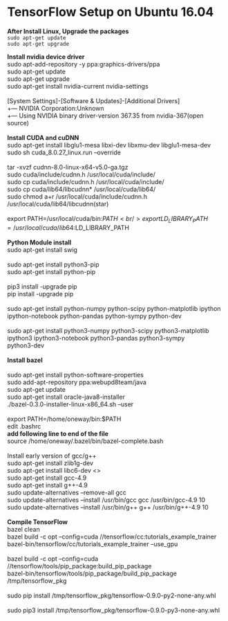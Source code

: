 # TensorFlow Setup on Ubuntu 16.04

**After Install Linux, Upgrade the packages** <br />
`sudo apt-get update` <br />
`sudo apt-get upgrade`

**Install nvidia device driver**<br />
sudo apt-add-repository -y ppa:graphics-drivers/ppa<br />
sudo apt-get update<br />
sudo apt-get upgrade<br />
sudo apt-get install nvidia-current nvidia-settings<br />
<br />
[System Settings]-[Software & Updates]-[Additional Drivers]<br />
+— NVIDIA Corporation:Unknown<br />
+— Using NVIDIA binary driver-version 367.35 from nvidia-367(open source)<br />
<br />
**Install CUDA and cuDNN**<br />
sudo apt-get install libglu1-mesa libxi-dev libxmu-dev libglu1-mesa-dev<br />
sudo sh cuda_8.0.27_linux.run –override<br />
<br />
tar -xvzf cudnn-8.0-linux-x64-v5.0-ga.tgz<br />
sudo cuda/include/cudnn.h /usr/local/cuda/include/<br />
sudo cp cuda/include/cudnn.h /usr/local/cuda/include/<br />
sudo cp cuda/lib64/libcudnn* /usr/local/cuda/lib64/<br />
sudo chmod a+r /usr/local/cuda/include/cudnn.h /usr/local/cuda/lib64/libcudnn(star)<br />
<br />
export PATH=/usr/local/cuda/bin:$PATH<br />
export LD_LIBRARY_PATH=/usr/local/cuda/lib64:$LD_LIBRARY_PATH<br />
<br />
**Python Module install**<br />
sudo apt-get install swig<br />
<br />
sudo apt-get install python3-pip<br />
sudo apt-get install python-pip<br />
<br />
pip3 install -upgrade pip<br />
pip install -upgrade pip<br />
<br />
sudo apt-get install python-numpy python-scipy python-matplotlib ipython ipython-notebook python-pandas python-sympy python-dev<br />
<br />
sudo apt-get install python3-numpy python3-scipy python3-matplotlib ipython3 ipython3-notebook python3-pandas python3-sympy<br /> python3-dev<br />
<br />
**Install bazel**<br />
<br />
sudo apt-get install python-software-properties<br />
sudo add-apt-repository ppa:webupd8team/java<br />
sudo apt-get update<br />
sudo apt-get install oracle-java8-installer<br />
./bazel-0.3.0-installer-linux-x86_64.sh –user<br />
<br />
export PATH=/home/oneway/bin:$PATH<br />
edit .bashrc<br />
__add following line to end of the file__<br />
source /home/oneway/.bazel/bin/bazel-complete.bash<br />
<br />
Install early version of gcc/g++<br />
sudo apt-get install zlib1g-dev<br />
sudo apt-get install libc6-dev <><br />
sudo apt-get install gcc-4.9<br />
sudo apt-get install g++-4.9<br />
sudo update-alternatives –remove-all gcc<br />
sudo update-alternatives –install /usr/bin/gcc gcc /usr/bin/gcc-4.9 10<br />
sudo update-alternatives –install /usr/bin/g++ g++ /usr/bin/g++-4.9 10<br />
<br />
**Compile TensorFlow**<br />
bazel clean<br />
bazel build -c opt –config=cuda //tensorflow/cc:tutorials_example_trainer<br />
bazel-bin/tensorflow/cc/tutorials_example_trainer –use_gpu<br />
<br />
bazel build -c opt –config=cuda //tensorflow/tools/pip_package:build_pip_package<br />
bazel-bin/tensorflow/tools/pip_package/build_pip_package /tmp/tensorflow_pkg<br />
<br />
sudo pip install /tmp/tensorflow_pkg/tensorflow-0.9.0-py2-none-any.whl<br />
<br />
sudo pip3 install /tmp/tensorflow_pkg/tensorflow-0.9.0-py3-none-any.whl<br />
